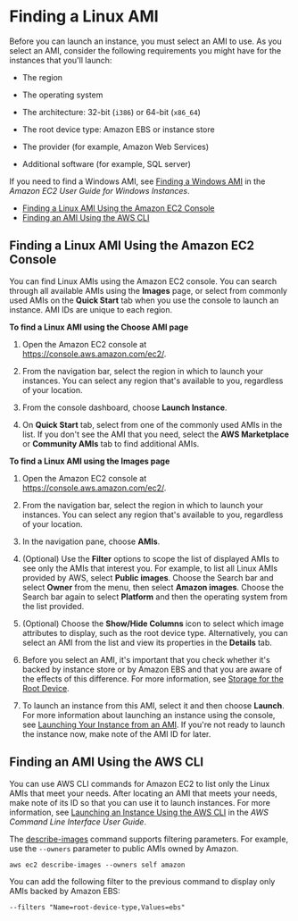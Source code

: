 # Finding a Linux AMI<a name="finding-an-ami"></a>

Before you can launch an instance, you must select an AMI to use\. As you select an AMI, consider the following requirements you might have for the instances that you'll launch:

+ The region

+ The operating system

+ The architecture: 32\-bit \(`i386`\) or 64\-bit \(`x86_64`\)

+ The root device type: Amazon EBS or instance store

+ The provider \(for example, Amazon Web Services\)

+ Additional software \(for example, SQL server\)

If you need to find a Windows AMI, see [Finding a Windows AMI](http://docs.aws.amazon.com/AWSEC2/latest/WindowsGuide/finding-an-ami.html) in the *Amazon EC2 User Guide for Windows Instances*\.


+ [Finding a Linux AMI Using the Amazon EC2 Console](#finding-an-ami-console)
+ [Finding an AMI Using the AWS CLI](#finding-an-ami-aws-cli)

## Finding a Linux AMI Using the Amazon EC2 Console<a name="finding-an-ami-console"></a>

You can find Linux AMIs using the Amazon EC2 console\. You can search through all available AMIs using the **Images** page, or select from commonly used AMIs on the **Quick Start** tab when you use the console to launch an instance\. AMI IDs are unique to each region\.

**To find a Linux AMI using the Choose AMI page**

1. Open the Amazon EC2 console at [https://console\.aws\.amazon\.com/ec2/](https://console.aws.amazon.com/ec2/)\.

1. From the navigation bar, select the region in which to launch your instances\. You can select any region that's available to you, regardless of your location\.

1. From the console dashboard, choose **Launch Instance**\.

1. On **Quick Start** tab, select from one of the commonly used AMIs in the list\. If you don't see the AMI that you need, select the **AWS Marketplace** or **Community AMIs** tab to find additional AMIs\.

**To find a Linux AMI using the Images page**

1. Open the Amazon EC2 console at [https://console\.aws\.amazon\.com/ec2/](https://console.aws.amazon.com/ec2/)\.

1. From the navigation bar, select the region in which to launch your instances\. You can select any region that's available to you, regardless of your location\.

1. In the navigation pane, choose **AMIs**\.

1. \(Optional\) Use the **Filter** options to scope the list of displayed AMIs to see only the AMIs that interest you\. For example, to list all Linux AMIs provided by AWS, select **Public images**\. Choose the Search bar and select **Owner** from the menu, then select **Amazon images**\. Choose the Search bar again to select **Platform** and then the operating system from the list provided\.

1. \(Optional\) Choose the **Show/Hide Columns** icon to select which image attributes to display, such as the root device type\. Alternatively, you can select an AMI from the list and view its properties in the **Details** tab\.

1. Before you select an AMI, it's important that you check whether it's backed by instance store or by Amazon EBS and that you are aware of the effects of this difference\. For more information, see [Storage for the Root Device](ComponentsAMIs.md#storage-for-the-root-device)\.

1. To launch an instance from this AMI, select it and then choose **Launch**\. For more information about launching an instance using the console, see [Launching Your Instance from an AMI](launching-instance.md#choose-an-instance-type-page)\. If you're not ready to launch the instance now, make note of the AMI ID for later\.

## Finding an AMI Using the AWS CLI<a name="finding-an-ami-aws-cli"></a>

You can use AWS CLI commands for Amazon EC2 to list only the Linux AMIs that meet your needs\. After locating an AMI that meets your needs, make note of its ID so that you can use it to launch instances\. For more information, see [Launching an Instance Using the AWS CLI](http://docs.aws.amazon.com/cli/latest/userguide/cli-ec2-launch.html#launching-instances) in the *AWS Command Line Interface User Guide*\.

The [describe\-images](http://docs.aws.amazon.com/cli/latest/reference/ec2/describe-images.html) command supports filtering parameters\. For example, use the `--owners` parameter to public AMIs owned by Amazon\.

```
aws ec2 describe-images --owners self amazon
```

You can add the following filter to the previous command to display only AMIs backed by Amazon EBS:

```
--filters "Name=root-device-type,Values=ebs"
```